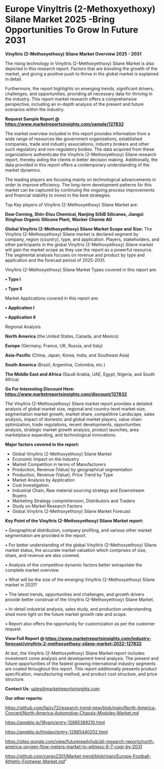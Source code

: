 # Europe Vinyltris (2-Methoxyethoxy) Silane Market 2025 -Bring Opportunities To Grow In Future 2031

<Strong> Vinyltris (2-Methoxyethoxy) Silane Market Overview 2025 - 2031</strong>

The rising technology in Vinyltris (2-Methoxyethoxy) Silane Market is also depicted in this research report. Factors that are boosting the growth of the market, and giving a positive push to thrive in the global market is explained in detail.

Furthermore, the report highlights on emerging trends, significant drivers, challenges, and opportunities, providing all necessary data for thriving in the industry. This report market research offers a comprehensive perspective, including an in-depth analysis of the present and future scenarios within the industry.

<strong>Request Sample Report @ <a href=https://www.marketreportsinsights.com/sample/127832>https://www.marketreportsinsights.com/sample/127832</a></strong>

The market overview included in this report provides information from a wide range of resources like government organizations, established companies, trade and industry associations, industry brokers and other such regulatory and non-regulatory bodies. The data acquired from these organizations authenticate the Vinyltris (2-Methoxyethoxy) Silane research report, thereby aiding the clients in better decision making. Additionally, the data provided in this report offers a contemporary understanding of the market dynamics.

The leading players are focusing mainly on technological advancements in order to improve efficiency. The long-term development patterns for this market can be captured by continuing the ongoing process improvements and financial stability to invest in the best strategies.

Top Key players of Vinyltris (2-Methoxyethoxy) Silane Market are:

<strong>Dow Corning, Shin-Etsu Chemical, Nanjing SiSiB Silicanes, Jiangxi Xinghuo Organic Silicone Plant, Wacker Chemie AG</strong>

<strong><b>Global Vinyltris (2-Methoxyethoxy) Silane Market Scope and Size:</b></strong>
The Vinyltris (2-Methoxyethoxy) Silane market is declared segment by company, region (country), type, and application. Players, stakeholders, and other participants in the global Vinyltris (2-Methoxyethoxy) Silane market will gain the market scope as they use the report as a powerful resource. The segmental analysis focuses on revenue and product by type and application and the forecast period of 2025-2031.

Vinyltris (2-Methoxyethoxy) Silane Market Types covered in this report are:

<strong>• Type I

• Type II</strong>

Market Applications covered in this report are:

<strong>• Application I

• Application II</strong> 

Regional Analysis

<strong>North America</strong> (the United States, Canada, and Mexico)

<strong>Europe</strong> (Germany, France, UK, Russia, and Italy)

<strong>Asia-Pacific</strong> (China, Japan, Korea, India, and Southeast Asia)

<strong>South America</strong> (Brazil, Argentina, Colombia, etc.)

<strong>The Middle East and Africa</strong> (Saudi Arabia, UAE, Egypt, Nigeria, and South Africa)

<strong>Go For Interesting Discount Here: <a href=https://www.marketreportsinsights.com/discount/127832>https://www.marketreportsinsights.com/discount/127832</a></strong>

The Vinyltris (2-Methoxyethoxy) Silane market report provides a detailed analysis of global market size, regional and country-level market size, segmentation market growth, market share, competitive Landscape, sales analysis, impact of domestic and global market players, value chain optimization, trade regulations, recent developments, opportunities analysis, strategic market growth analysis, product launches, area marketplace expanding, and technological innovations.

<strong><b>Major factors covered in the report:</b></strong>
<ul>
  <li>Global Vinyltris (2-Methoxyethoxy) Silane Market </li>
  <li>Economic Impact on the Industry</li>
  <li>Market Competition in terms of Manufacturers</li>
  <li>Production, Revenue (Value) by geographical segmentation</li>
  <li>Production, Revenue (Value), Price Trend by Type</li>
  <li>Market Analysis by Application</li>
  <li>Cost Investigation</li>
  <li>Industrial Chain, Raw material sourcing strategy and Downstream Buyers</li>
  <li>Marketing Strategy comprehension, Distributors and Traders</li>
  <li>Study on Market Research Factors</li>
  <li>Global Vinyltris (2-Methoxyethoxy) Silane Market Forecast</li>
</ul>

<strong><b>Key Point of the Vinyltris (2-Methoxyethoxy) Silane Market report:</b></strong>

• Geographical distribution, company profiling, and various other market segmentation are provided in the report.

• For better understanding of the global Vinyltris (2-Methoxyethoxy) Silane market status, the accurate market valuation which comprises of size, share, and revenue are also covered.

• Analysis of the competitive dynamic factors better extrapolate the complete market overview

• What will be the size of the emerging Vinyltris (2-Methoxyethoxy) Silane market in 2031?

• The latest trends, opportunities and challenges, and growth drivers provide better construal of the Vinyltris (2-Methoxyethoxy) Silane Market.

• In-detail industrial analysis, sales study, and production understanding shed more light on the future market growth rate and scope.

• Report also offers the opportunity for customization as per the customer request.

<strong><b>View Full Report @ <a href=https://www.marketreportsinsights.com/industry-forecast/vinyltris-2-methoxyethoxy-silane-market-2022-127832>https://www.marketreportsinsights.com/industry-forecast/vinyltris-2-methoxyethoxy-silane-market-2022-127832</a></b></strong>


At last, the Vinyltris (2-Methoxyethoxy) Silane Market report includes investment come analysis and development trend analysis. The present and future opportunities of the fastest growing international industry segments are coated throughout this report. This report additionally presents product specification, manufacturing method, and product cost structure, and price structure.

<strong>Contact Us:</strong>
sales@marketreportsinsights.com

<strong>Our other reports:</strong>

<a href=https://github.com/faizy72/research-trend-new/blob/main/North-America-Concert/North-America-Automotive-Chassis-Modules-Market.md>https://github.com/faizy72/research-trend-new/blob/main/North-America-Concert/North-America-Automotive-Chassis-Modules-Market.md</a>

<a href=https://ameblo.jp/18yam/entry-12885389210.html>https://ameblo.jp/18yam/entry-12885389210.html</a>

<a href=https://ameblo.jp/hindavi/entry-12885440202.html>https://ameblo.jp/hindavi/entry-12885440202.html</a>

<a href=https://sites.google.com/view/futurereadyhub/all-research-reports/north-america-oxygen-flow-meters-market-to-witness-8-7-cagr-by-2031>https://sites.google.com/view/futurereadyhub/all-research-reports/north-america-oxygen-flow-meters-market-to-witness-8-7-cagr-by-2031</a>

<a href=https://github.com/cargo2301/Market-trend/blob/main/Europe-Football-Athletic-Footwear-Market.md>https://github.com/cargo2301/Market-trend/blob/main/Europe-Football-Athletic-Footwear-Market.md</a>"
